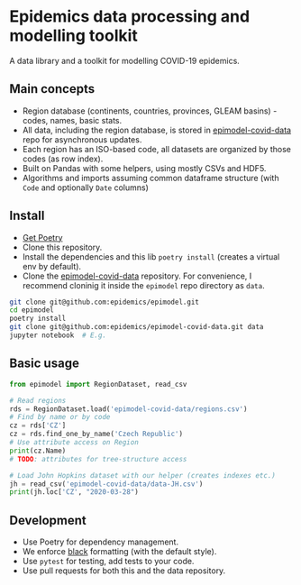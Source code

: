 # Epidemics data processing and modelling toolkit

A data library and a toolkit for modelling COVID-19 epidemics.

## Main concepts

* Region database (continents, countries, provinces, GLEAM basins) - codes, names, basic stats.
* All data, including the region database, is stored in [epimodel-covid-data](https://github.com/epidemics/epimodel-covid-data) repo for asynchronous updates.
* Each region has an ISO-based code, all datasets are organized by those codes (as row index).
* Built on Pandas with some helpers, using mostly CSVs and HDF5.
* Algorithms and imports assuming common dataframe structure (with `Code` and optionally `Date` columns)

## Install

* [Get Poetry](https://python-poetry.org/docs/#installation)
* Clone this repository.
* Install the dependencies and this lib `poetry install` (creates a virtual env by default).
* Clone the [epimodel-covid-data](https://github.com/epidemics/epimodel-covid-data/) repository. For convenience, I recommend cloninig it inside the `epimodel` repo directory as `data`.

```sh
git clone git@github.com:epidemics/epimodel.git
cd epimodel
poetry install
git clone git@github.com:epidemics/epimodel-covid-data.git data
jupyter notebook  # E.g.
```

## Basic usage

```python
from epimodel import RegionDataset, read_csv

# Read regions
rds = RegionDataset.load('epimodel-covid-data/regions.csv')
# Find by name or by code
cz = rds['CZ']
cz = rds.find_one_by_name('Czech Republic')
# Use attribute access on Region
print(cz.Name)
# TODO: attributes for tree-structure access

# Load John Hopkins dataset with our helper (creates indexes etc.)
jh = read_csv('epimodel-covid-data/data-JH.csv')
print(jh.loc['CZ', "2020-03-28")
```

## Development

* Use Poetry for dependency management.
* We enforce [black](https://github.com/psf/black) formatting (with the default style).
* Use `pytest` for testing, add tests to your code.
* Use pull requests for both this and the data repository.
